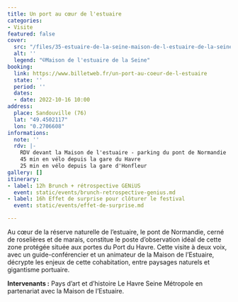 ```yaml
---
title: Un port au cœur de l'estuaire
categories:
- Visite
featured: false
cover:
  src: "/files/35-estuaire-de-la-seine-maison-de-l-estuaire-de-la-seine-2.jpg"
  alt: ''
  legend: "©Maison de l'estuaire de la Seine"
booking:
  link: https://www.billetweb.fr/un-port-au-coeur-de-l-estuaire
  state: ''
  period: ''
  dates:
  - date: 2022-10-16 10:00
address:
  place: Sandouville (76)
  lat: "49.4502117"
  lon: "0.2706608"
informations:
  note: ''
  rdv: |-
    RDV devant la Maison de l'estuaire - parking du pont de Normandie
    45 min en vélo depuis la gare du Havre
    25 min en vélo depuis la gare d'Honfleur
gallery: []
itinerary:
- label: 12h Brunch + rétrospective GENiUS
  event: static/events/brunch-retrospective-genius.md
- label: 16h Effet de surprise pour clôturer le festival
  event: static/events/effet-de-surprise.md

---
```

Au cœur de la réserve naturelle de l’estuaire, le pont de Normandie, cerné de roselières et de marais, constitue le poste d’observation idéal de cette zone protégée située aux portes du Port du Havre. Cette visite à deux voix, avec un guide-conférencier et un animateur de la Maison de l’Estuaire, décrypte les enjeux de cette cohabitation, entre paysages naturels et gigantisme portuaire.

**Intervenants :** Pays d’art et d’histoire Le Havre Seine Métropole en partenariat avec la Maison de l’Estuaire.